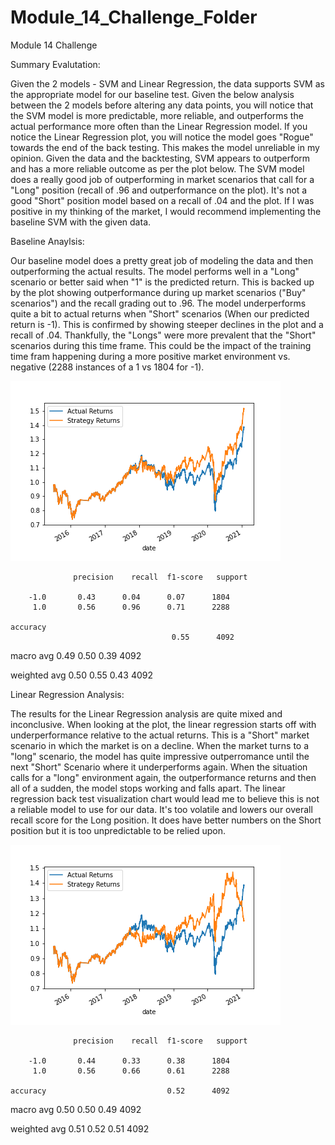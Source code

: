 # Module_14_Challenge_Folder
Module 14 Challenge

Summary Evalutation:

Given the 2 models - SVM and Linear Regression, the data supports SVM as the appropriate model for our baseline test.  Given the below analysis between the 2 models before altering any data points, you will notice that the SVM model is more predictable, more reliable, and outperforms the actual performance more often than the Linear Regression model.  If you notice the Linear Regression plot, you will notice the model goes "Rogue" towards the end of the back testing.  This makes the model unreliable in my opinion.  Given the data and the backtesting, SVM appears to outperform and has a more reliable outcome as per the plot below.  The SVM model does a really good job of outperforming in market scenarios that call for a "Long" position (recall of .96 and outperformance on the plot).  It's not a good "Short" position model based on a recall of .04 and the plot.  If I was positive in my thinking of the market, I would recommend implementing the baseline SVM with the given data.   

Baseline Anaylsis:

Our baseline model does a pretty great job of modeling the data and then outperforming the actual results. The model performs well in a "Long" scenario or better said when "1" is the predicted return.  This is backed up by the plot showing outperformance during up market scenarios ("Buy" scenarios") and the recall grading out to .96.  The model underperforms quite a bit to actual returns when "Short" scenarios (When our predicted return is -1).  This is confirmed by showing steeper declines in the plot and a recall of .04.  Thankfully, the "Longs" were more prevalent that the "Short" scenarios during this time frame.  This could be the impact of the training time fram happening during a more positive market environment vs. negative (2288 instances of a 1 vs 1804 for -1).

![alt text](https://github.com/LucasBucks/Module_14_Challenge_Folder/blob/main/Module_14_Challenge/baseline_plot.png)

                  precision    recall  f1-score   support

        -1.0       0.43      0.04      0.07      1804
         1.0       0.56      0.96      0.71      2288

    accuracy   
                                        0.55      4092
                                        
   macro avg       0.49      0.50      0.39      4092
   
weighted avg       0.50      0.55      0.43      4092


Linear Regression Analysis:  

The results for the Linear Regression analysis are quite mixed and inconclusive.  When looking at the plot, the linear regression starts off with underperformance relative to the actual returns.  This is a "Short" market scenario in which the market is on a decline.  When the market turns to a "long" scenario, the model has quite impressive outperromance until the next "Short" Scenario where it underperforms again.  When the situation calls for a "long" environment again, the outperformance returns and then all of a sudden, the model stops working and falls apart.  The linear regression back test visualization chart would lead me to believe this is not a reliable model to use for our data.  It's too volatile and lowers our overall recall score for the Long position.  It does have better numbers on the Short position but it is too unpredictable to be relied upon.

![alt text](https://github.com/LucasBucks/Module_14_Challenge_Folder/blob/main/Module_14_Challenge/linear_reg_plot.png)

                  precision    recall  f1-score   support

        -1.0       0.44      0.33      0.38      1804
         1.0       0.56      0.66      0.61      2288

    accuracy                           0.52      4092
    
   macro avg       0.50      0.50      0.49      4092
   
weighted avg       0.51      0.52      0.51      4092

